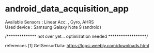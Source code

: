 # android_data_acquisition_app



  Available Sensors : Linear Acc. , Gyro, AHRS  
  Used device : Samsung Galaxy Note 9 (android)
  
  /************** not over yet... optimization needed ******************/
  
 references
 [1] GetSensorData: https://lopsi.weebly.com/downloads.html
  
